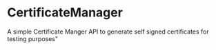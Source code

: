 # CertificateManager
A simple Certificate Manger API to generate self signed certificates for testing purposes"

